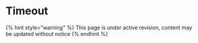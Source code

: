 # Timeout

{% hint style="warning" %}
This page is under active revision, content may be updated without notice
{% endhint %}

